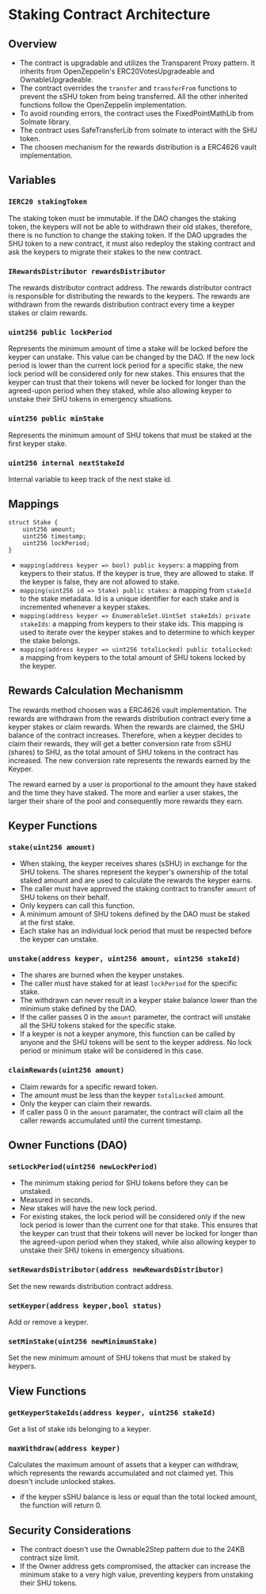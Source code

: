 # Staking Contract Architecture

## Overview

-   The contract is upgradable and utilizes the Transparent Proxy pattern. It
    inherits from OpenZeppelin's ERC20VotesUpgradeable and
    OwnableUpgradeable.
-   The contract overrides the `transfer` and
    `transferFrom` functions to prevent the sSHU token from being transferred. All
    the other inherited functions follow the OpenZeppelin implementation.
-   To avoid rounding errors, the contract uses the FixedPointMathLib from Solmate
    library.
-   The contract uses SafeTransferLib from solmate to interact with the SHU token.
-   The choosen mechanism for the rewards distribution is a ERC4626 vault implementation.

## Variables

### `IERC20 stakingToken`

The staking token must be immutable. If the DAO changes the staking token, the
keypers will not be able to withdrawn their old stakes, therefore, there is no
function to change the staking token. If the DAO upgrades the SHU token to a new contract, it must also redeploy the staking contract and ask the keypers to migrate their stakes to the new contract.

### `IRewardsDistributor rewardsDistributor`

The rewards distributor contract address. The rewards distributor contract is
responsible for distributing the rewards to the keypers. The rewards are
withdrawn from the rewards distribution contract every time a keyper stakes or
claim rewards.

### `uint256 public lockPeriod`

Represents the minimum amount of time a stake will be locked before the keyper
can unstake. This value can be changed by the DAO. If the new lock period is
lower than the current lock period for a specific stake, the new lock period
will be considered only for new stakes. This ensures that the keyper can trust
that their tokens will never be locked for longer than the agreed-upon period
when they staked, while also allowing keyper to unstake their SHU tokens in
emergency situations.

### `uint256 public minStake`

Represents the minimum amount of SHU tokens that must be staked at the first
keyper stake.

### `uint256 internal nextStakeId`

Internal variable to keep track of the next stake id.

## Mappings

```solidity
struct Stake {
    uint256 amount;
    uint256 timestamp;
    uint256 lockPeriod;
}
```

-   `mapping(address keyper => bool) public keypers`: a mapping from keypers to
    their status. If the keyper is true, they are allowed to stake. If the keyper
    is false, they are not allowed to stake.
-   `mapping(uint256 id => Stake) public stakes`: a mapping from `stakeId` to
    the stake metadata. Id is a unique identifier for each stake and is
    incremented whenever a keyper stakes.
-   `mapping(address keyper => EnumerableSet.UintSet stakeIds) private
stakeIds`: a mapping from keypers to their stake ids. This mapping is used
    to iterate over the keyper stakes and to determine to which keyper the stake
    belongs.
-   `mapping(address keyper => uint256 totalLocked) public totalLocked`: a
    mapping from keypers to the total amount of SHU tokens locked by the keyper.

## Rewards Calculation Mechanismm

The rewards method choosen was a ERC4626 vault implementation.
The rewards are withdrawn from the rewards distribution contract every time a keyper
stakes or claim rewards. When the rewards are claimed, the SHU balance of the
contract increases. Therefore, when a keyper decides to claim their rewards,
they will get a better conversion rate from sSHU (shares) to SHU, as the total
amount of SHU tokens in the contract has increased. The new conversion rate
represents the rewards earned by the Keyper.

The reward earned by a user is proportional to the amount they have staked and
the time they have staked. The more and earlier a user stakes, the larger their
share of the pool and consequently more rewards they earn.

## Keyper Functions

### `stake(uint256 amount)`

-   When staking, the keyper receives shares (sSHU) in exchange for the SHU tokens. The shares represent the keyper's ownership of the total staked amount and are used to calculate the rewards the keyper earns.
-   The caller must have approved the staking contract to transfer `amount` of SHU tokens on their behalf.
-   Only keypers can call this function.
-   A minimum amount of SHU tokens defined by the DAO must be staked at the
    first stake.
-   Each stake has an individual lock period that must be respected before the
    keyper can unstake.

### `unstake(address keyper, uint256 amount, uint256 stakeId)`

-   The shares are burned when the keyper unstakes.
-   The caller must have staked for at least `lockPeriod` for the specific stake.
-   The withdrawn can never result in a keyper stake balance lower than the
    minimum stake defined by the DAO.
-   If the caller passes 0 in the `amount` parameter, the contract will unstake
    all the SHU tokens staked for the specific stake.
-   If a keyper is not a keyper anymore, this function can be called by anyone
    and the SHU tokens will be sent to the keyper address. No lock period or
    minimum stake will be considered in this case.

### `claimRewards(uint256 amount)`

-   Claim rewards for a specific reward token.
-   The amount must be less than the keyper `totalLocked` amount.
-   Only the keyper can claim their rewards.
-   If caller pass 0 in the `amount` paramater, the contract will claim all the
    caller rewards accumulated until the current timestamp.

## Owner Functions (DAO)

### `setLockPeriod(uint256 newLockPeriod)`

-   The minimum staking period for SHU tokens before they can be unstaked.
-   Measured in seconds.
-   New stakes will have the new lock period.
-   For existing stakes, the lock period will be considered only if the new lock
    period is lower than the current one for that stake. This ensures that the
    keyper can trust that their tokens will never be locked for longer than the
    agreed-upon period when they staked, while also allowing keyper to unstake
    their SHU tokens in emergency situations.

### `setRewardsDistributor(address newRewardsDistributor)`

Set the new rewards distribution contract address.

### `setKeyper(address keyper,bool status)`

Add or remove a keyper.

### `setMinStake(uint256 newMinimumStake)`

Set the new minimum amount of SHU tokens that must be staked by keypers.

## View Functions

### `getKeyperStakeIds(address keyper, uint256 stakeId)`

Get a list of stake ids belonging to a keyper.

### `maxWithdraw(address keyper)`

Calculates the maximum amount of assets that a keyper can withdraw, which
represents the rewards accumulated and not claimed yet. This doesn't include
unlocked stakes.

-   if the keyper sSHU balance is less or equal than the total locked amount, the function will return 0.

## Security Considerations

-   The contract doesn't use the Ownable2Step pattern due to the 24KB contract
    size limit.
-   If the Owner address gets compromised, the attacker can increase the minimum
    stake to a very high value, preventing keypers from unstaking their SHU tokens.
